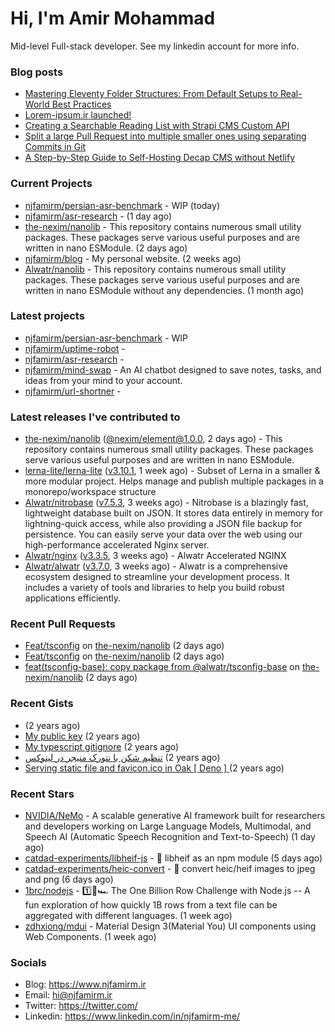 # Hi, I'm Amir Mohammad

Mid-level Full-stack developer. See my linkedin account for more info.

### Blog posts

- [Mastering Eleventy Folder Structures: From Default Setups to Real-World Best Practices](https://www.njfamirm.ir/en/blog/eleventy-folder-structure-guide/)
- [Lorem-ipsum.ir launched!](https://www.njfamirm.ir/en/blog/lorem-ipsum-ir-launched/)
- [Creating a Searchable Reading List with Strapi CMS Custom API](https://www.njfamirm.ir/en/blog/strapi-custom-api/)
- [Split a large Pull Request into multiple smaller ones using separating Commits in Git](https://www.njfamirm.ir/en/blog/git-separate/)
- [A Step-by-Step Guide to Self-Hosting Decap CMS without Netlify](https://www.njfamirm.ir/en/blog/self-hosting-decap-cms/)


### Current Projects

- [njfamirm/persian-asr-benchmark](https://github.com/njfamirm/persian-asr-benchmark) - WIP (today)
- [njfamirm/asr-research](https://github.com/njfamirm/asr-research) -  (1 day ago)
- [the-nexim/nanolib](https://github.com/the-nexim/nanolib) - This repository contains numerous small utility packages. These packages serve various useful purposes and are written in nano ESModule. (2 days ago)
- [njfamirm/blog](https://github.com/njfamirm/blog) - My personal website. (2 weeks ago)
- [Alwatr/nanolib](https://github.com/Alwatr/nanolib) - This repository contains numerous small utility packages. These packages serve various useful purposes and are written in nano ESModule without any dependencies. (1 month ago)

### Latest projects

- [njfamirm/persian-asr-benchmark](https://github.com/njfamirm/persian-asr-benchmark) - WIP
- [njfamirm/uptime-robot](https://github.com/njfamirm/uptime-robot) - 
- [njfamirm/asr-research](https://github.com/njfamirm/asr-research) - 
- [njfamirm/mind-swap](https://github.com/njfamirm/mind-swap) - An AI chatbot designed to save notes, tasks, and ideas from your mind to your account.
- [njfamirm/url-shortner](https://github.com/njfamirm/url-shortner) - 

### Latest releases I've contributed to

- [the-nexim/nanolib](https://github.com/the-nexim/nanolib) ([@nexim/element@1.0.0](https://github.com/the-nexim/nanolib/releases/tag/%40nexim/element%401.0.0), 2 days ago) - This repository contains numerous small utility packages. These packages serve various useful purposes and are written in nano ESModule.
- [lerna-lite/lerna-lite](https://github.com/lerna-lite/lerna-lite) ([v3.10.1](https://github.com/lerna-lite/lerna-lite/releases/tag/v3.10.1), 1 week ago) - Subset of Lerna in a smaller &amp; more modular project. Helps manage and publish multiple packages in a monorepo/workspace structure
- [Alwatr/nitrobase](https://github.com/Alwatr/nitrobase) ([v7.5.3](https://github.com/Alwatr/nitrobase/releases/tag/v7.5.3), 3 weeks ago) - Nitrobase is a blazingly fast, lightweight database built on JSON. It stores data entirely in memory for lightning-quick access, while also providing a JSON file backup for persistence. You can easily serve your data over the web using our high-performance accelerated Nginx server.
- [Alwatr/nginx](https://github.com/Alwatr/nginx) ([v3.3.5](https://github.com/Alwatr/nginx/releases/tag/v3.3.5), 3 weeks ago) - Alwatr Accelerated NGINX
- [Alwatr/alwatr](https://github.com/Alwatr/alwatr) ([v3.7.0](https://github.com/Alwatr/alwatr/releases/tag/v3.7.0), 3 weeks ago) - Alwatr is a comprehensive ecosystem designed to streamline your development process. It includes a variety of tools and libraries to help you build robust applications efficiently.

### Recent Pull Requests

- [Feat/tsconfig](https://github.com/the-nexim/nanolib/pull/9) on [the-nexim/nanolib](https://github.com/the-nexim/nanolib) (2 days ago)
- [Feat/tsconfig](https://github.com/the-nexim/nanolib/pull/8) on [the-nexim/nanolib](https://github.com/the-nexim/nanolib) (2 days ago)
- [feat(tsconfig-base): copy package from @alwatr/tsconfig-base](https://github.com/the-nexim/nanolib/pull/7) on [the-nexim/nanolib](https://github.com/the-nexim/nanolib) (2 days ago)

### Recent Gists

- [](https://gist.github.com/022d07ecd84e69ad31ef0bcd32d86b59) (2 years ago)
- [My public key](https://gist.github.com/879f720c9ca74a0934ce571b7285ed34) (2 years ago)
- [My typescript gitignore](https://gist.github.com/6a40b1912daab3f91a02a7b53f3f76c3) (2 years ago)
- [تنظیم شکن با نتورک منیجر در لینوکس](https://gist.github.com/cc40c344e89bdcdf77085cbf1fc05162) (2 years ago)
- [Serving static file and favicon.ico in Oak [ Deno ] ](https://gist.github.com/9bcaca2b6a672e729c099193b4aafe9f) (2 years ago)

### Recent Stars

- [NVIDIA/NeMo](https://github.com/NVIDIA/NeMo) - A scalable generative AI framework built for researchers and developers working on Large Language Models, Multimodal, and Speech AI (Automatic Speech Recognition and Text-to-Speech) (1 day ago)
- [catdad-experiments/libheif-js](https://github.com/catdad-experiments/libheif-js) - 🤳 libheif as an npm module (5 days ago)
- [catdad-experiments/heic-convert](https://github.com/catdad-experiments/heic-convert) - 🤳 convert heic/heif images to jpeg and png (6 days ago)
- [1brc/nodejs](https://github.com/1brc/nodejs) - 1️⃣🐝🏎️ The One Billion Row Challenge with Node.js -- A fun exploration of how quickly 1B rows from a text file can be aggregated with different languages. (1 week ago)
- [zdhxiong/mdui](https://github.com/zdhxiong/mdui) - Material Design 3(Material You) UI components using Web Components. (1 week ago)

### Socials

- Blog: https://www.njfamirm.ir
- Email: hi@njfamirm.ir
- Twitter: https://twitter.com/
- Linkedin: https://www.linkedin.com/in/njfamirm-me/

